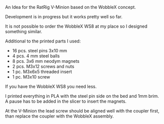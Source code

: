 An Idea for the RatRig V-Minion based on the WobbleX concept. 

Development is in progress but it works pretty well so far.

It is not possible to order the WobbleX WS8 at my place so I designed something similar.

Additional to the printed parts I used:
* 16 pcs. steel pins 3x10 mm
* 4 pcs. 4 mm steel balls
* 8 pcs. 3x6 mm neodym magnets
* 2 pcs. M3x12 screws and nuts
* 1 pc. M3x6x5 threaded insert
* 1 pc. M3x10 screw

If you have the WobbleX WS8 you need less.

I printed everything in PLA with the steel pin side on the bed and 1mm brim. A pause has to be added in the slicer to insert the magnets.

At the V-Minion the lead screw should be aligned well with the coupler first, than replace the coupler with the WobbleX assembly.
